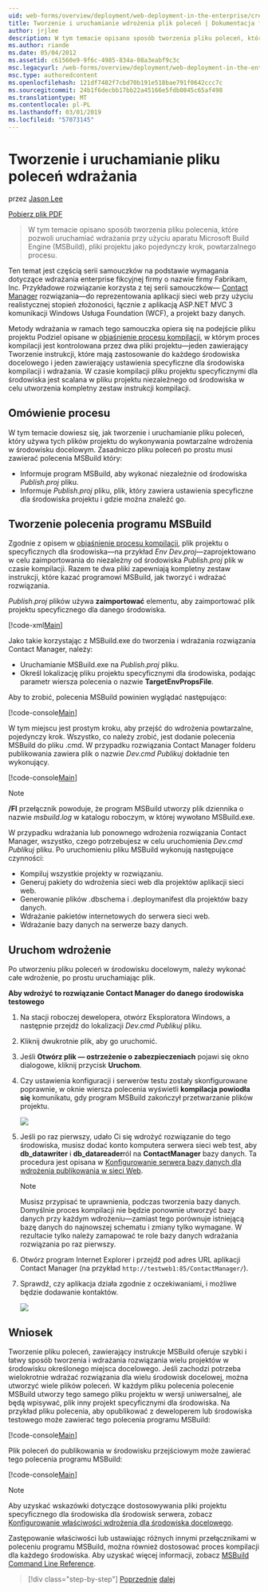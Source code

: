 ```yaml
---
uid: web-forms/overview/deployment/web-deployment-in-the-enterprise/creating-and-running-a-deployment-command-file
title: Tworzenie i uruchamianie wdrożenia plik poleceń | Dokumentacja firmy Microsoft
author: jrjlee
description: W tym temacie opisano sposób tworzenia pliku poleceń, które pozwoli uruchamiać wdrażania przy użyciu aparatu Microsoft Build Engine (MSBuild), pliki projektu w jednym kroku ponownie...
ms.author: riande
ms.date: 05/04/2012
ms.assetid: c61560e9-9f6c-4985-834a-08a3eabf9c3c
msc.legacyurl: /web-forms/overview/deployment/web-deployment-in-the-enterprise/creating-and-running-a-deployment-command-file
msc.type: authoredcontent
ms.openlocfilehash: 121df7482f7cbd70b191e518bae791f0642ccc7c
ms.sourcegitcommit: 24b1f6decbb17bb22a45166e5fdb0845c65af498
ms.translationtype: MT
ms.contentlocale: pl-PL
ms.lasthandoff: 03/01/2019
ms.locfileid: "57073145"
---
```

<a name="creating-and-running-a-deployment-command-file"></a>Tworzenie i uruchamianie pliku poleceń wdrażania
====================
przez [Jason Lee](https://github.com/jrjlee)

[Pobierz plik PDF](https://msdnshared.blob.core.windows.net/media/MSDNBlogsFS/prod.evol.blogs.msdn.com/CommunityServer.Blogs.Components.WeblogFiles/00/00/00/63/56/8130.DeployingWebAppsInEnterpriseScenarios.pdf)

> W tym temacie opisano sposób tworzenia pliku polecenia, które pozwoli uruchamiać wdrażania przy użyciu aparatu Microsoft Build Engine (MSBuild), pliki projektu jako pojedynczy krok, powtarzalnego procesu.


Ten temat jest częścią serii samouczków na podstawie wymagania dotyczące wdrażania enterprise fikcyjnej firmy o nazwie firmy Fabrikam, Inc. Przykładowe rozwiązanie korzysta z tej serii samouczków&#x2014; [Contact Manager](the-contact-manager-solution.md) rozwiązania&#x2014;do reprezentowania aplikacji sieci web przy użyciu realistycznej stopień złożoności, łącznie z aplikacją ASP.NET MVC 3 komunikacji Windows Usługa Foundation (WCF), a projekt bazy danych.

Metody wdrażania w ramach tego samouczka opiera się na podejście pliku projektu Podziel opisane w [objaśnienie procesu kompilacji](understanding-the-build-process.md), w którym proces kompilacji jest kontrolowana przez dwa pliki projektu&#x2014;jeden zawierający Tworzenie instrukcji, które mają zastosowanie do każdego środowiska docelowego i jeden zawierający ustawienia specyficzne dla środowiska kompilacji i wdrażania. W czasie kompilacji pliku projektu specyficznymi dla środowiska jest scalana w pliku projektu niezależnego od środowiska w celu utworzenia kompletny zestaw instrukcji kompilacji.

## <a name="process-overview"></a>Omówienie procesu

W tym temacie dowiesz się, jak tworzenie i uruchamianie pliku poleceń, który używa tych plików projektu do wykonywania powtarzalne wdrożenia w środowisku docelowym. Zasadniczo pliku poleceń po prostu musi zawierać polecenia MSBuild który:

- Informuje program MSBuild, aby wykonać niezależnie od środowiska *Publish.proj* pliku.
- Informuje *Publish.proj* pliku, plik, który zawiera ustawienia specyficzne dla środowiska projektu i gdzie można znaleźć go.

## <a name="create-an-msbuild-command"></a>Tworzenie polecenia programu MSBuild

Zgodnie z opisem w [objaśnienie procesu kompilacji](understanding-the-build-process.md), plik projektu o specyficznych dla środowiska&#x2014;na przykład *Env Dev.proj*&#x2014;zaprojektowano w celu zaimportowania do niezależny od środowiska *Publish.proj* plik w czasie kompilacji. Razem te dwa pliki zapewniają kompletny zestaw instrukcji, które kazać programowi MSBuild, jak tworzyć i wdrażać rozwiązania.

*Publish.proj* plików używa **zaimportować** elementu, aby zaimportować plik projektu specyficznego dla danego środowiska.


[!code-xml[Main](creating-and-running-a-deployment-command-file/samples/sample1.xml)]


Jako takie korzystając z MSBuild.exe do tworzenia i wdrażania rozwiązania Contact Manager, należy:

- Uruchamianie MSBuild.exe na *Publish.proj* pliku.
- Określ lokalizację pliku projektu specyficznymi dla środowiska, podając parametr wiersza polecenia o nazwie **TargetEnvPropsFile**.

Aby to zrobić, polecenia MSBuild powinien wyglądać następująco:


[!code-console[Main](creating-and-running-a-deployment-command-file/samples/sample2.cmd)]


W tym miejscu jest prostym kroku, aby przejść do wdrożenia powtarzalne, pojedynczy krok. Wszystko, co należy zrobić, jest dodanie polecenia MSBuild do pliku .cmd. W przypadku rozwiązania Contact Manager folderu publikowania zawiera plik o nazwie *Dev.cmd Publikuj* dokładnie ten wykonujący.


[!code-console[Main](creating-and-running-a-deployment-command-file/samples/sample3.cmd)]


> [!NOTE]
> **/Fl** przełącznik powoduje, że program MSBuild utworzy plik dziennika o nazwie *msbuild.log* w katalogu roboczym, w której wywołano MSBuild.exe.


W przypadku wdrażania lub ponownego wdrożenia rozwiązania Contact Manager, wszystko, czego potrzebujesz w celu uruchomienia *Dev.cmd Publikuj* pliku. Po uruchomieniu pliku MSBuild wykonują następujące czynności:

- Kompiluj wszystkie projekty w rozwiązaniu.
- Generuj pakiety do wdrożenia sieci web dla projektów aplikacji sieci web.
- Generowanie plików .dbschema i .deploymanifest dla projektów bazy danych.
- Wdrażanie pakietów internetowych do serwera sieci web.
- Wdrażanie bazy danych na serwerze bazy danych.

## <a name="run-the-deployment"></a>Uruchom wdrożenie

Po utworzeniu pliku poleceń w środowisku docelowym, należy wykonać całe wdrożenie, po prostu uruchamiając plik.

**Aby wdrożyć to rozwiązanie Contact Manager do danego środowiska testowego**

1. Na stacji roboczej dewelopera, otwórz Eksploratora Windows, a następnie przejdź do lokalizacji *Dev.cmd Publikuj* pliku.
2. Kliknij dwukrotnie plik, aby go uruchomić.
3. Jeśli **Otwórz plik — ostrzeżenie o zabezpieczeniach** pojawi się okno dialogowe, kliknij przycisk **Uruchom**.
4. Czy ustawienia konfiguracji i serwerów testu zostały skonfigurowane poprawnie, w oknie wiersza polecenia wyświetli **kompilacja powiodła się** komunikatu, gdy program MSBuild zakończył przetwarzanie plików projektu.

    ![](creating-and-running-a-deployment-command-file/_static/image1.png)
5. Jeśli po raz pierwszy, udało Ci się wdrożyć rozwiązanie do tego środowiska, musisz dodać konto komputera serwera sieci web test, aby **db\_datawriter** i **db\_datareader**ról na **ContactManager** bazy danych. Ta procedura jest opisana w [Konfigurowanie serwera bazy danych dla wdrożenia publikowania w sieci Web](../configuring-server-environments-for-web-deployment/configuring-a-database-server-for-web-deploy-publishing.md).

    > [!NOTE]
    > Musisz przypisać te uprawnienia, podczas tworzenia bazy danych. Domyślnie proces kompilacji nie będzie ponownie utworzyć bazy danych przy każdym wdrożeniu&#x2014;zamiast tego porównuje istniejącą bazę danych do najnowszej schematu i zmiany tylko wymagane. W rezultacie tylko należy zamapować te role bazy danych wdrażania rozwiązania po raz pierwszy.
6. Otwórz program Internet Explorer i przejdź pod adres URL aplikacji Contact Manager (na przykład `http://testweb1:85/ContactManager/`).
7. Sprawdź, czy aplikacja działa zgodnie z oczekiwaniami, i możliwe będzie dodawanie kontaktów.

    ![](creating-and-running-a-deployment-command-file/_static/image2.png)

## <a name="conclusion"></a>Wniosek

Tworzenie pliku poleceń, zawierający instrukcje MSBuild oferuje szybki i łatwy sposób tworzenia i wdrażania rozwiązania wielu projektów w środowisku określonego miejsca docelowego. Jeśli zachodzi potrzeba wielokrotnie wdrażać rozwiązania dla wielu środowisk docelowej, można utworzyć wiele plików poleceń. W każdym pliku polecenia polecenie MSBuild utworzy tego samego pliku projektu w wersji uniwersalnej, ale będą wpisywać, plik inny projekt specyficznymi dla środowiska. Na przykład pliku polecenia, aby opublikować z deweloperem lub środowiska testowego może zawierać tego polecenia programu MSBuild:


[!code-console[Main](creating-and-running-a-deployment-command-file/samples/sample4.cmd)]


Plik poleceń do publikowania w środowisku przejściowym może zawierać tego polecenia programu MSBuild:


[!code-console[Main](creating-and-running-a-deployment-command-file/samples/sample5.cmd)]


> [!NOTE]
> Aby uzyskać wskazówki dotyczące dostosowywania pliki projektu specyficznego dla środowiska dla środowisk serwera, zobacz [Konfigurowanie właściwości wdrożenia dla środowiska docelowego](../configuring-server-environments-for-web-deployment/configuring-deployment-properties-for-a-target-environment.md).


Zastępowanie właściwości lub ustawiając różnych innymi przełącznikami w poleceniu programu MSBuild, można również dostosować proces kompilacji dla każdego środowiska. Aby uzyskać więcej informacji, zobacz [MSBuild Command Line Reference](https://msdn.microsoft.com/library/ms164311.aspx).

> [!div class="step-by-step"]
> [Poprzednie](deploying-database-projects.md)
> [dalej](manually-installing-web-packages.md)
